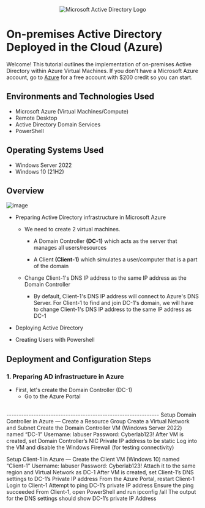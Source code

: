<p align="center">
<img src="https://i.imgur.com/pU5A58S.png" alt="Microsoft Active Directory Logo"/>
</p>

<h1>On-premises Active Directory Deployed in the Cloud (Azure)</h1>
Welcome! This tutorial outlines the implementation of on-premises Active Directory within Azure Virtual Machines. If you don't have a Microsoft Azure account, go to <a href="https://azure.microsoft.com/en-us/pricing/purchase-options/azure-account">Azure</a>  for a free account with $200 credit so you can start.

<br />

<h2>Environments and Technologies Used</h2>

- Microsoft Azure (Virtual Machines/Compute)
- Remote Desktop
- Active Directory Domain Services
- PowerShell

<h2>Operating Systems Used </h2>

- Windows Server 2022
- Windows 10 (21H2)

<h2>Overview</h2>

![image](https://github.com/user-attachments/assets/2b8eb2ea-0b82-40e5-a647-584ac40ac210)

- Preparing Active Directory infrastructure in Microsoft Azure

  - We need to create 2 virtual machines.

    - A Domain Controller <b>(DC-1)</b> which acts as the server that manages all users/resources 

    - A Client <b>(Client-1)</b> which simulates a user/computer that is a part of the domain

  - Change Client-1's DNS IP address to the same IP address as the Domain Controller
 
    - By default, Client-1's DNS IP address will connect to Azure's DNS Server. For Client-1 to find and              join DC-1's domain, we will have to change Client-1's DNS IP address to the same IP address as DC-1      
       
- Deploying Active Directory
- Creating Users with Powershell

<h2>Deployment and Configuration Steps</h2>

<h3>1. Preparing AD infrastructure in Azure</h3>
  
  - First, let's create the Domain Controller (DC-1)
    - Go to the Azure Portal

<br/>
--------------------------------------------------------------
Setup Domain Controller in Azure
—
Create a Resource Group
Create a Virtual Network and Subnet
Create the Domain Controller VM (Windows Server 2022) named “DC-1”
Username: labuser
Password: Cyberlab123!
After VM is created, set Domain Controller’s NIC Private IP address to be static
Log into the VM and disable the Windows Firewall (for testing connectivity)

Setup Client-1 in Azure
—
Create the Client VM (Windows 10) named “Client-1”
Username: labuser
Password: Cyberlab123!
Attach it to the same region and Virtual Network as DC-1
After VM is created, set Client-1’s DNS settings to DC-1’s Private IP address
From the Azure Portal, restart Client-1
Login to Client-1
Attempt to ping DC-1’s private IP address
Ensure the ping succeeded
From Client-1, open PowerShell and run ipconfig /all
The output for the DNS settings should show DC-1’s private IP Address
